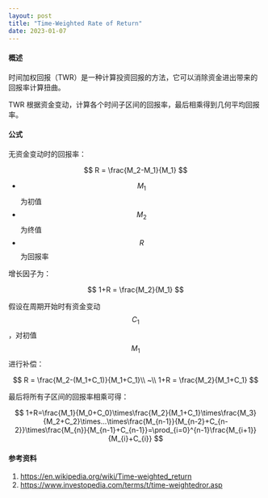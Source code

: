 ```yaml
---
layout: post
title: "Time-Weighted Rate of Return"
date: 2023-01-07
---
```


#### **概述**

时间加权回报（TWR）是一种计算投资回报的方法，它可以消除资金进出带来的回报率计算扭曲。

TWR 根据资金变动，计算各个时间子区间的回报率，最后相乘得到几何平均回报率。

#### **公式**

无资金变动时的回报率：

$$
R = \frac{M_2-M_1}{M_1}
$$

- $$M_1$$ 为初值
- $$M_2$$ 为终值
- $$R$$ 为回报率

增长因子为：

$$
1+R = \frac{M_2}{M_1}
$$

假设在周期开始时有资金变动$$C_1$$，对初值$$M_1$$进行补偿：

$$
R = \frac{M_2-(M_1+C_1)}{M_1+C_1}\\
~\\
1+R = \frac{M_2}{M_1+C_1}
$$

最后将所有子区间的回报率相乘可得：

$$
1+R=\frac{M_1}{M_0+C_0}\times\frac{M_2}{M_1+C_1}\times\frac{M_3}{M_2+C_2}\times...\times\frac{M_{n-1}}{M_{n-2}+C_{n-2}}\times\frac{M_{n}}{M_{n-1}+C_{n-1}}=\prod_{i=0}^{n-1}\frac{M_{i+1}}{M_{i}+C_{i}}
$$

#### **参考资料**

1. <https://en.wikipedia.org/wiki/Time-weighted_return>
2. <https://www.investopedia.com/terms/t/time-weightedror.asp>
